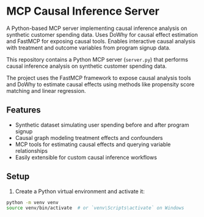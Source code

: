 


# MCP Causal Inference Server

A Python-based MCP server implementing causal inference analysis on synthetic customer spending data. Uses DoWhy for causal effect estimation and FastMCP for exposing causal tools. Enables interactive causal analysis with treatment and outcome variables from program signup data.

This repository contains a Python MCP server (`server.py`) that performs causal inference analysis on synthetic customer spending data.

The project uses the FastMCP framework to expose causal analysis tools and DoWhy to estimate causal effects using methods like propensity score matching and linear regression.

## Features

- Synthetic dataset simulating user spending before and after program signup
- Causal graph modeling treatment effects and confounders
- MCP tools for estimating causal effects and querying variable relationships
- Easily extensible for custom causal inference workflows

## Setup

1. Create a Python virtual environment and activate it:
```bash
python -m venv venv
source venv/bin/activate  # or `venv\Scripts\activate` on Windows
